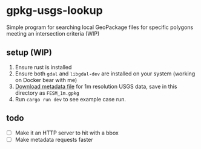 # gpkg-usgs-lookup
Simple program for searching local GeoPackage files for specific polygons meeting an intersection criteria (WIP)

## setup (WIP)

1. Ensure rust is installed
2. Ensure both `gdal` and `libgdal-dev` are installed on your system (working on Docker bear with me)
3. [Download metadata file](https://prd-tnm.s3.amazonaws.com/StagedProducts/Elevation/1m/FullExtentSpatialMetadata/FESM_1m.gpkg) for 1m resolution USGS data, save in this directory as `FESM_1m.gpkg`
4. Run `cargo run dev` to see example case run.

## todo

- [ ] Make it an HTTP server to hit with a bbox
- [ ] Make metadata requests faster

